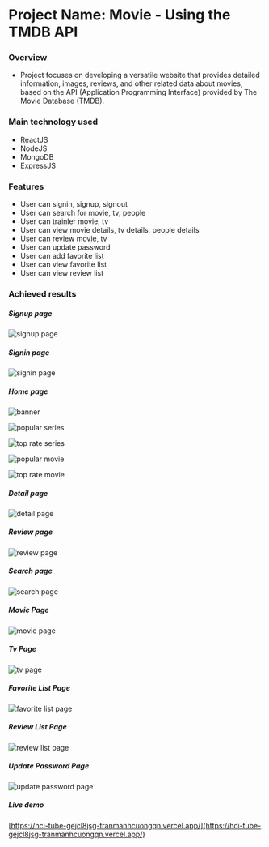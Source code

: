 # Project Name: Movie - Using the TMDB API

### Overview

- Project focuses on developing a versatile website that provides detailed information, images, reviews, and other related data about movies, based on the API (Application Programming Interface) provided by The Movie Database (TMDB).

### Main technology used

- ReactJS
- NodeJS
- MongoDB
- ExpressJS

### Features

- User can signin, signup, signout
- User can search for movie, tv, people
- User can trainler movie, tv
- User can view movie details, tv details, people details
- User can review movie, tv
- User can update password
- User can add favorite list
- User can view favorite list
- User can view review list

### Achieved results

##### Signup page

![signup page](https://res.cloudinary.com/dnmazjnlr/image/upload/v1686825411/%E1%BA%A3nh%20movie/sign_up_wjnr4b.png)

##### Signin page

![signin page](https://res.cloudinary.com/dnmazjnlr/image/upload/v1686825409/%E1%BA%A3nh%20movie/sign_in_f2zzqi.png)

##### Home page

![banner](https://res.cloudinary.com/dnmazjnlr/image/upload/v1686825371/%E1%BA%A3nh%20movie/homeBanner_boa8pl.png)

![popular series](https://res.cloudinary.com/dnmazjnlr/image/upload/v1686825402/%E1%BA%A3nh%20movie/popularseries_asqqt8.png)

![top rate series](https://res.cloudinary.com/dnmazjnlr/image/upload/v1686825404/%E1%BA%A3nh%20movie/toprateseries_gz03as.png)

![popular movie](https://res.cloudinary.com/dnmazjnlr/image/upload/v1686825375/%E1%BA%A3nh%20movie/popularMovie_irqlu2.png)

![top rate movie](https://res.cloudinary.com/dnmazjnlr/image/upload/v1686825398/%E1%BA%A3nh%20movie/topratemovie_q3doqv.png)

##### Detail page

![detail page](https://res.cloudinary.com/dnmazjnlr/image/upload/v1686825401/%E1%BA%A3nh%20movie/detail_lkvsxt.png)

##### Review page

![review page](https://res.cloudinary.com/dnmazjnlr/image/upload/v1686825405/%E1%BA%A3nh%20movie/review_i6lkas.png)

##### Search page

![search page](https://res.cloudinary.com/dnmazjnlr/image/upload/v1686825408/%E1%BA%A3nh%20movie/search_ycin4t.png)

##### Movie Page

![movie page](https://res.cloudinary.com/dnmazjnlr/image/upload/v1686825406/%E1%BA%A3nh%20movie/movies_v95x7h.png)

##### Tv Page

![tv page](https://res.cloudinary.com/dnmazjnlr/image/upload/v1686825407/%E1%BA%A3nh%20movie/tv_ativnj.png)

##### Favorite List Page

![favorite list page](https://res.cloudinary.com/dnmazjnlr/image/upload/v1686825413/%E1%BA%A3nh%20movie/dsthich_dmturn.png)

##### Review List Page

![review list page](https://res.cloudinary.com/dnmazjnlr/image/upload/v1686825414/%E1%BA%A3nh%20movie/dsreview_ho4w6n.png)

##### Update Password Page

![update password page](https://res.cloudinary.com/dnmazjnlr/image/upload/v1686825403/%E1%BA%A3nh%20movie/updatePassword_aqfbib.png)

##### Live demo

[https://hci-tube-gejcl8jsg-tranmanhcuongqn.vercel.app/](https://hci-tube-gejcl8jsg-tranmanhcuongqn.vercel.app/)
